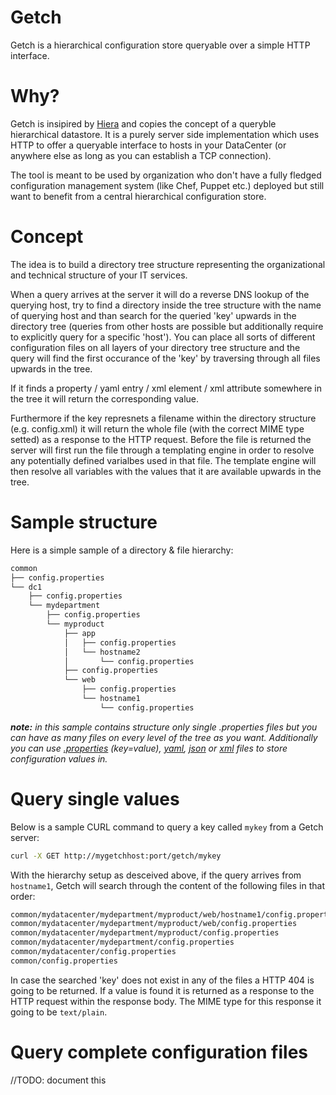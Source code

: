 Getch
=====

Getch is a hierarchical configuration store queryable over a 
simple HTTP interface.

Why?
====
Getch is insipired by [Hiera](https://github.com/puppetlabs/hiera) and copies the concept
of a queryble hierarchical datastore. 
It is a purely server side implementation which uses HTTP to offer a queryable interface
to hosts in your DataCenter (or anywhere else as long as you can establish a TCP connection).

The tool is meant to be used by organization who don't have a fully fledged configuration 
management system (like Chef, Puppet etc.) deployed but still want to benefit from a central
hierarchical configuration store.


Concept
=======
The idea is to build a directory tree structure representing the
organizational and technical structure of your IT services.

When a query arrives at the server it will do a reverse DNS lookup of 
the querying host, try to find a directory inside the tree structure
with the name of querying host and than search for the queried 'key' 
upwards in the directory tree (queries from other hosts are 
possible but additionally require to explicitly query for a specific 'host').
You can place all sorts of different configuration files on all layers
of your directory tree structure and the query will find the first occurance
of the 'key' by traversing through all files upwards in the tree.

If it finds a property / yaml entry / xml element / xml attribute 
somewhere in the tree it will return the corresponding value.

Furthermore if the key represnets a filename within the directory structure
(e.g. config.xml) it will return the whole file (with the correct MIME type setted) 
as a response to the HTTP request.
Before the file is returned the server will first run the file through 
a templating engine in order to resolve any potentially defined 
varialbes used in that file. The template engine will then resolve all 
variables with the values that it are available upwards in the tree.


Sample structure
================
Here is a simple sample of a directory & file hierarchy:
```bash
common
├── config.properties
└── dc1
    ├── config.properties
    └── mydepartment
        ├── config.properties
        └── myproduct
            ├── app
            │   ├── config.properties
            │   └── hostname2
            │       └── config.properties
            ├── config.properties
            └── web
                ├── config.properties
                └── hostname1
                    └── config.properties
```
_**note:** in this sample contains structure only single .properties files 
but you can have as many files on every level of the tree as you want.
Additionally you can use [.properties](http://en.wikipedia.org/wiki/.properties) (key=value), [yaml](http://www.yaml.org/), [json](http://www.json.org/) or [xml](http://www.w3schools.com/xml/xml_whatis.asp) files
to store configuration values in._

Query single values
===================
Below is a sample CURL command to query a key called `mykey` from a Getch 
server:
```bash
curl -X GET http://mygetchhost:port/getch/mykey
```

With the hierarchy setup as desceived above, if the query arrives 
from `hostname1`, Getch will search through the content of 
the following files in that order:
```bash
common/mydatacenter/mydepartment/myproduct/web/hostname1/config.properties
common/mydatacenter/mydepartment/myproduct/web/config.properties
common/mydatacenter/mydepartment/myproduct/config.properties
common/mydatacenter/mydepartment/config.properties
common/mydatacenter/config.properties
common/config.properties
```
In case the searched 'key' does not exist in any of the files a HTTP 404 
is going to be returned.
If a value is found it is returned as a response to the HTTP request
within the response body. The MIME type for this response it going to be `text/plain`.

Query complete configuration files
==================================
//TODO: document this
